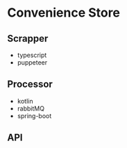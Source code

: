 # Convenience Store

## Scrapper
- typescript
- puppeteer

## Processor
- kotlin
- rabbitMQ
- spring-boot

## API
